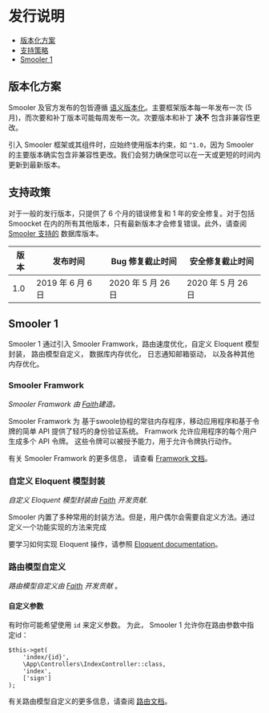# 发行说明

- [版本化方案](#versioning-scheme)
- [支持策略](#support-policy)
- [Smooler 1](#Smooler-1)

<a name="versioning-scheme"></a>
## 版本化方案

Smooler 及官方发布的包皆遵循 [语义版本化](https://semver.org)。主要框架版本每一年发布一次 (5月)，而次要和补丁版本可能每周发布一次。次要版本和补丁 **决不** 包含非兼容性更改。

引入 Smooler 框架或其组件时，应始终使用版本约束，如 `^1.0`，因为 Smooler 的主要版本确实包含非兼容性更改。我们会努力确保您可以在一天或更短的时间内更新到最新版本。

<a name="support-policy"></a>
## 支持政策

对于一般的发行版本，只提供了 6 个月的错误修复和 1 年的安全修复。对于包括 Smoocket 在内的所有其他版本，只有最新版本才会修复错误。此外，请查阅 [Smooler 支持的](/docs/smooler/1.x/database/7493#introduction) 数据库版本。

| 版本 | 发布时间 | Bug 修复截止时间 | 安全修复截止时间 |
| --- | --- | --- | --- |
| 1.0 | 2019 年 6 月 6 日 | 2020 年 5 月 26 日 | 2020 年 5 月 26 日 |

<a name="Smooler-1"></a>
## Smooler 1

Smooler 1 通过引入 Smooler Framwork，路由速度优化，自定义 Eloquent 模型封装， 路由模型自定义， 数据库内存优化， 日志通知邮箱驱动， 以及各种其他内存优化。




### Smooler Framwork

_Smooler Framwork 由 [Faith](https://github.com/Soomler)建造。_

Smooler Framwork 为 基于swoole协程的常驻内存程序，移动应用程序和基于令牌的简单 API 提供了轻巧的身份验证系统。 Framwork 允许应用程序的每个用户生成多个 API 令牌。 这些令牌可以被授予能力，用于允许令牌执行动作。

有关 Smooler Framwork 的更多信息， 请查看 [Framwork 文档](/docs/Framwork/1.x/airlock/7510)。




### 自定义 Eloquent 模型封装

_自定义 Eloquent 模型封装由 [Faith](https://github.com/Soomler) 开发贡献_.

Smooler 内置了多种常用的封装方法。但是，用户偶尔会需要自定义方法。通过定义一个功能实现的方法来完成


要学习如何实现 Eloquent 操作，请参照 [Eloquent documentation](/docs/Smooler/1.x/eloquent-mutators/7502#attribute-casting)。



### 路由模型自定义

_路由模型自定义由 [Faith](https://github.com/Soomler) 开发贡献_ 。

#### 自定义参数

有时你可能希望使用 `id` 来定义参数。 为此， Smooler 1 允许你在路由参数中指定id：

    $this->get(
        'index/{id}',
        \App\Controllers\IndexController::class,
        'index',
        ['sign']
    );


有关路由模型自定义的更多信息，请查阅 [路由文档](/docs/Smooler/1.x/routing#route-model-binding)。